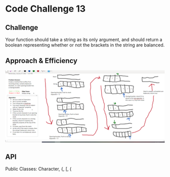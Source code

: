 # Code Challenge 13

## Challenge
Your function should take a string as its only argument, and should return a boolean representing whether or not the brackets in the string are balanced. 
## Approach & Efficiency
![whiteboard](./challenge13.png)
## API
Public Classes:
Character, {, [, ( 
